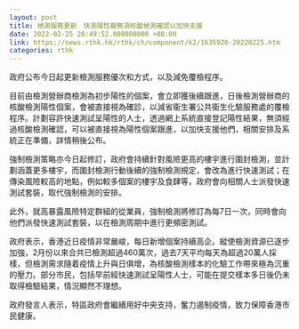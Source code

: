```yaml
---
layout: post
title: 檢測服務更新　快測陽性擬無須核酸檢測確認以加快支援
date: 2022-02-25 20:49:52.000000000 +08:00
link: https://news.rthk.hk/rthk/ch/component/k2/1635920-20220225.htm
categories: rthk
---
```


政府公布今日起更新檢測服務優次和方式，以及減免覆檢程序。

目前由檢測營辦商檢測為初步陽性的個案，會立即獲後續跟進，日後檢測營辦商的核酸檢測陽性個案，會被直接視為確診，以減省衞生署公共衞生化驗服務處的覆檢程序。計劃容許快速測試呈陽性的人士，透過網上系統直接登記陽性結果，無須經過核酸檢測確認，可以被直接視為陽性個案跟進，以加快支援他們，相關安排及系統正在準備，詳情稍後公布。

強制檢測策略亦今日起修訂，政府會持續針對風險更高的樓宇進行圍封檢測，並計劃涵蓋更多樓宇，而圍封檢測行動後續的強制檢測規定，會改為進行快速測試；在傳染風險較高的地點，例如較多個案的樓宇及食肆等，政府會向相關人士派發快速測試套裝，取代強制檢測的安排。

此外，就高暴露風險特定群組的從業員，強制檢測將修訂為每7日一次，同時會向他們派發快速測試套裝，以在檢測周期中進行更頻密測試。

政府表示，香港近日疫情非常嚴峻，每日新增個案持續高企。縱使檢測資源已逐步加強，2月份以來合共已檢測超過460萬次，過去7天平均每天為超過20萬人採樣，但檢測需求隨着疫情上升與日俱增，為核酸檢測樣本的化驗工作帶來極為沉重的壓力。部分市民，包括早前經快速測試呈陽性人士，可能在提交樣本多日後仍未取得檢驗結果，情況顯然不理想。

 政府發言人表示，特區政府會繼續用好中央支持，奮力遏制疫情，致力保障香港市民健康。　
